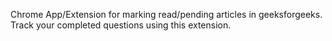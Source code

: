 Chrome App/Extension for marking read/pending articles in geeksforgeeks.
Track your completed questions using this extension.
